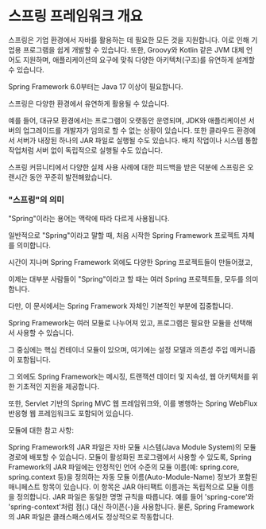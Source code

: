 # 스프링 프레임워크 개요

스프링은 기업 환경에서 자바를 활용하는 데 필요한 모든 것을 지원합니다.   이로 인해 기업용 프로그램을 쉽게 개발할 수 있습니다. 또한, Groovy와 Kotlin 같은 JVM 대체 언어도 지원하며, 애플리케이션의 요구에 맞춰 다양한 아키텍처(구조)를 유연하게 설계할 수 있습니다.&#x20;

Spring Framework 6.0부터는 Java 17 이상이 필요합니다.



스프링은 다양한 환경에서 유연하게 활용될 수 있습니다.&#x20;

예를 들어, 대규모 환경에서는 프로그램이 오랫동안 운영되며, JDK와 애플리케이션 서버의 업그레이드를 개발자가 임의로 할 수 없는 상황이 있습니다. 또한 클라우드 환경에서 서버가 내장된 하나의 JAR 파일로  실행될 수도 있습니다. 배치 작업이나 시스템 통합 작업처럼 서버 없이 독립적으로 실행될 수도 있습니다.&#x20;

스프링 커뮤니티에서 다양한 실제 사용 사례에 대한 피드백을 받은 덕분에 스프링은 오랜시간 동안 꾸준히 발전해왔습니다.

### "스프링"의 의미

"Spring"이라는 용어는 맥락에 따라 다르게 사용됩니다.

일반적으로 "Spring"이라고 말할 때, 처음 시작한 Spring Framework 프로젝트 자체를 의미합니다.

시간이 지나며 Spring Framework 외에도 다양한 Spring 프로젝트들이 만들어졌고,

이제는  대부분 사람들이 "Spring"이라고 할 때는 여러  Spring 프로젝트들, 모두를 의미합니다.&#x20;

다만, 이 문서에서는 Spring Framework 자체인 기본적인 부분에 집중합니다.



Spring Framework는 여러 모듈로 나누어져 있고,  프로그램은 필요한 모듈을 선택해서 사용할 수 있습니다.

그 중심에는 핵심 컨테이너 모듈이 있으며, 여기에는 설정 모델과 의존성 주입 메커니즘이 포함됩니다.&#x20;

그 외에도 Spring Framework는 메시징, 트랜잭션 데이터 및 지속성, 웹 아키텍처를 위한 기초적인 지원을 제공합니다.&#x20;

또한, Servlet 기반의 Spring MVC 웹 프레임워크와, 이를 병행하는 Spring WebFlux 반응형 웹 프레임워크도 포함되어 있습니다.



모듈에 대한 참고 사항:&#x20;

Spring Framework의 JAR 파일은 자바 모듈 시스템(Java Module System)의 모듈 경로에 배포할 수 있습니다. 모듈이 활성화된 프로그램에서 사용할 수 있도록, Spring Framework의 JAR 파일에는 안정적인 언어 수준의 모듈 이름(예: spring.core, spring.context 등)을 정의하는 자동 모듈 이름(Auto-Module-Name) 정보가 포함된 매니페스트 항목이 있습니다. 이 항목은 JAR 아티팩트 이름과는 독립적으로 모듈 이름을 정의합니다. JAR 파일은 동일한 명명 규칙을 따릅니다. 예를 들어 'spring-core'와 'spring-context'처럼 점(.) 대신 하이픈(-)을 사용합니다. 물론, Spring Framework의 JAR 파일은 클래스패스에서도 정상적으로 작동합니다.
